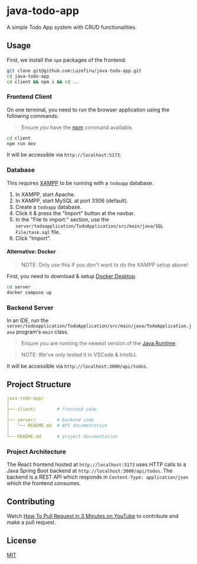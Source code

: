# java-todo-app

A simple Todo App system with CRUD functionalities.

## Usage

First, we install the `npm` packages of the frontend:

```bash
git clone git@github.com:Luzefiru/java-todo-app.git
cd java-todo-app
cd client && npm i && cd ..
```

### Frontend Client

On one terminal, you need to run the browser application using the following commands:

> Ensure you have the [npm](https://nodejs.org/en/download) command available.

```bash
cd client
npm run dev
```

It will be accessible via `http://localhost:5173`.

### Database

This requires [XAMPP](https://www.apachefriends.org/download.html) to be running with a `todoapp` database.

1. In XAMPP, start Apache.
2. In XAMPP, start MySQL at port 3306 (default).
3. Create a `todoapp` database.
4. Click it & press the "Import" button at the navbar.
5. In the "File to import:" section, use the `server/todoapplication/TodoApplication/src/main/java/SQL File/task.sql` file.
6. Click "Import".

#### Alternative: Docker

> NOTE: Only use this if you don't want to do the XAMPP setup above!

First, you need to download & setup [Docker Desktop](https://docs.docker.com/desktop/install/windows-install/).

```bash
cd server
docker compose up
```

### Backend Server

In an IDE, run the `server/todoapplication/TodoApplication/src/main/java/TodoApplication.java` program's `main` class.

> Ensure you are running the newest version of the [Java Runtime](https://www.java.com/en/download/manual.jsp).

> NOTE: We've only tested it in VSCode & IntelliJ.

It will be accessible via `http://localhost:3000/api/todos`.

## Project Structure

```yaml
java-todo-app/
│
├── client/        # frontend code
│
├── server/        # backend code
│   └── README.md  # API documentation
│
└── README.md      # project documentation
```

### Project Architecture

The React frontend hosted at `http://localhost:5173` uses HTTP calls to a Java Spring Boot backend at `http://localhost:3000/api/todos`. The backend is a REST API which responds in `Content-Type: application/json` which the frontend consumes.

## Contributing

Watch [How To Pull Request in 3 Minutes on YouTube](https://www.youtube.com/watch?v=jRLGobWwA3Y) to contribute and make a pull request.

## License

[MIT](https://choosealicense.com/licenses/mit/)
